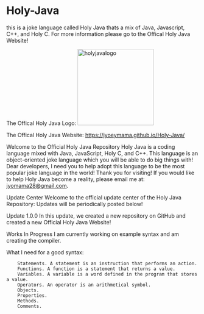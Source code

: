 # Holy-Java
this is a joke language called Holy Java thats a mix of Java, Javascript, C++, and Holy C. For more information please go to the Offical Holy Java Website!


The Offical Holy Java Logo:
<img width="200" height="200" alt="holyjavalogo" src="https://github.com/user-attachments/assets/2f91eec7-dcbe-4789-994d-5444199ea1c6" />


The Offical Holy Java Website: https://jyoeymama.github.io/Holy-Java/


Welcome to the Official Holy Java Repository
Holy Java is a coding language mixed with Java, JavaScript, Holy C, and C++. This language is an object-oriented joke language which you will be able to do big things with! Dear developers, I need you to help adopt this language to be the most popular joke language in the world! Thank you for visiting! If you would like to help Holy Java become a reality, please email me at: jyomama28@gmail.com.

Update Center
Welcome to the official update center of the Holy Java Repository: Updates will be periodically posted below!

Update 1.0.0
In this update, we created a new repository on GitHub and created a new Official Holy Java Website!

Works In Progress
I am currently working on example syntax and am creating the compiler.

What I need for a good syntax:
```
    Statements. A statement is an instruction that performs an action. 
    Functions. A function is a statement that returns a value. 
    Variables. A variable is a word defined in the program that stores a value. 
    Operators. An operator is an arithmetical symbol. 
    Objects. 
    Properties. 
    Methods. 
    Comments.
